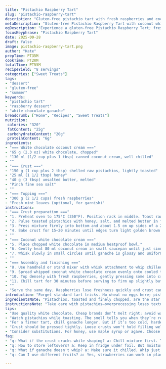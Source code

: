 ```yaml
---
title: "Pistachio Raspberry Tart"
slug: "pistachio-raspberry-tart"
description: "Gluten-free pistachio tart with fresh raspberries and coconut white chocolate cream. Pistachios roasted for extra crunch. Coconut cream replaces heavy cream to add subtle tropical notes. Honey used instead of cassonade for a smooth, floral sweetness. Finished with raspberries for bright acidity and color contrast. Tart crust toasted to gentle golden brown, rich pistachio aroma fills kitchen. Whipped coconut white chocolate ganache layered thickly, fluffy but stable. Chill time shortened, still firm. No eggs, no gluten, just texture balance and fresh flavors."
metaDescription: "Gluten-free Pistachio Raspberry Tart with coconut white chocolate cream; bright, tropical, and decadent. A treat for special occasions."
ogDescription: "Experience a gluten-free Pistachio Raspberry Tart; fresh raspberries, roasted pistachios, and coconut white chocolate cream make it a wow dessert."
focusKeyphrase: "Pistachio Raspberry Tart"
date: 2025-09-28
draft: false
image: pistachio-raspberry-tart.png
author: "Kate"
prepTime: PT35M
cookTime: PT20M
totalTime: PT55M
recipeYield: "8 servings"
categories: ["Sweet Treats"]
tags:
- "dessert"
- "gluten-free"
- "summer"
keywords:
- "pistachio tart"
- "raspberry dessert"
- "white chocolate ganache"
breadcrumb: ["Home", "Recipes", "Sweet Treats"]
nutrition: 
 calories: "320"
 fatContent: "25g"
 carbohydrateContent: "20g"
 proteinContent: "6g"
ingredients:
- "=== White chocolate coconut cream ==="
- "65 g (2.3 oz) white chocolate, chopped"
- "130 ml (1/2 cup plus 1 tbsp) canned coconut cream, well chilled"
- ""
- "=== Crust ==="
- "150 g (1 cup plus 2 tbsp) shelled raw pistachios, lightly toasted"
- "25 ml (1 1/2 tbsp) honey"
- "40 g (3 tbsp) unsalted butter, melted"
- "Pinch fine sea salt"
- ""
- "=== Topping ==="
- "300 g (2 1/2 cups) fresh raspberries"
- "Fresh mint leaves (optional, for garnish)"
instructions:
- "=== Crust preparation ==="
- "1. Preheat oven to 175°C (350°F). Position rack in middle. Toast raw pistachios in dry pan over medium heat until nutty fragrance blooms, about 5 minutes, stirring constantly to prevent burning. Cool slightly."
- "2. Pulse toasted pistachios with honey, salt, and melted butter in food processor until mixture sticks together but still retains some texture; avoid over-processing into paste—want coarse sandy texture with visible bits for crunch."
- "3. Press mixture firmly into bottom and about 1.5 cm up sides of a 23 cm (9 in) removable tart pan. Tap pan on counter to even surface and compress crust."
- "4. Bake crust for 15–20 minutes until edges turn light golden brown and aroma rich. Watch closely last 5 minutes to prevent overbrowning. Remove and cool on wire rack completely before filling."
- ""
- "=== Coconut white chocolate cream ==="
- "5. Place chopped white chocolate in medium heatproof bowl."
- "6. Gently heat 80 ml coconut cream in small saucepan until just simmering; immediately pour over chocolate. Let sit 1 minute without stirring to melt chocolate thoroughly."
- "7. Whisk slowly in small circles until ganache is glossy and uniform, no lumps. Fold in remaining 50 ml cold coconut cream to loosen texture. Cover and refrigerate at least 90 minutes until thick but scoopable—do not freeze or it may separate."
- ""
- "=== Assembly and finishing ==="
- "8. Use handheld or stand mixer with whisk attachment to whip chilled ganache until soft peaks form. Do not overwhip—texture should be creamy, light, not grainy."
- "9. Spread whipped coconut white chocolate cream evenly onto cooled tart shell, leaving about 1 cm border for clean edges."
- "10. Top densely with fresh raspberries, gently pressing some into cream but avoiding crushing. Optional: scatter fresh mint leaves for fresh aroma and visual appeal."
- "11. Chill tart for 30 minutes before serving to firm up slightly but retain softness."
- ""
- "Serve the same day. Raspberries lose freshness quickly and crust can soften if stored long. For substitutions: Use almond butter instead of honey for crust if vegan. Replace coconut cream with 35% cream for denser ganache but lose subtle coconut flavor. Pistachios can be swapped for walnuts with a bit more honey to balance bitterness. If ganache splits, slowly warm and add small amount cream while whisking vigorously."
introduction: "Forget standard tart tricks. No wheat no eggs here; pistachios form the base, giving crust crunch and richness you want from butter and flour but without the gluten rigamarole. Roasting nuts releases oils and deepens flavor—but don’t burn them. Honey replaces sugar here—it binds and softens for easier pressing but adds flowery notes. White chocolate mingles with coconut cream, not heavy cream, for light silkiness and subtle tropical boost. Chill ganache firm enough to whip into peaks, falsely light but sturdy in mouth. Raspberries burst with acidity and freshness—balance is everything. Texture, contrast, and aromas lock in place after brief chilling. No overbaking crumbs, no weepy tart bottom. This is restraint, balance, and technique."
ingredientsNote: "Pistachios, toasted and finely chopped, are the star in this custard-free crust. Toasting blasts nutty oils without browning. Honey keeps it moist and sticky; swap for maple syrup or almond butter but expect different textures. Butter melted for even spreading and binding, but ghee or coconut oil can work if dairy-free. Coconut cream chilled for firm ganache; avoid watery coconut milk or the ganache won't whip. Use thick canned cream with solids separated. White chocolate quality matters here—avoid cheap candy bars with waxy textures. Fresh raspberries, washed and drained gently to prevent mush. Substitute with strawberries if raspberries pricey or out of season for milder acidity."
instructionsNote: "Take care with pistachios—overprocessing loses textural contrast. Press crust firmly; crumbly bases ruin tart integrity. Bake until just golden; look for nutty aroma, test edges for dryness. Ganache: pour hot cream over white chocolate off heat to avoid scorching. Rest ganache before whisking to ensure stable emulsion; skipping chills risks runny cream. Whip ganache to soft peaks only; overwhipping breaks it down. Spread carefully leaving edge border intact for presentation. Top raspberries last—press slightly to glue but avoid smashing berries. Chill briefly to set but too long softens crust from moisture release. Serve soon after removing from fridge—taste is brightest and crust maintains crispness."
tips:
- "Use quality white chocolate. Cheap brands don’t melt right; avoid waxy textures. Heat coconut cream gently. Pour hot over chocolate immediately."
- "Watch pistachios while toasting. The smell tells you when they’re ready. Don't burn them! Check frequently, stirring to prevent sticking."
- "For a firmer tart, chill ganache longer. But if it’s too cold, harder to whip. Warm slightly if ganache seizes while cooling."
- "Crust should be pressed tightly. Loose crusts won't hold filling well. Bake until lightly golden and fragrant, check edges for dryness."
- "Consider substitutions. For honey, use maple syrup or agave. Choose almond butter if vegan. Adjust for taste balance in crust."
faq:
- "q: What if the crust cracks while shaping? a: Chill mixture first. Then press; keeps it together. Dry crust leads to weak edges."
- "q: How to store leftovers? a: Keep in fridge under foil. But moisture softens the crust. Can eat within 24 hours for best taste."
- "q: What if ganache doesn't whip? a: Make sure it chilled. Whip just until soft peaks form. Overwhipping breaks it down, won't hold."
- "q: Can I use different fruits? a: Yes, strawberries can work in place of raspberries. Expect milder acidity. Adjust sweetness as needed."

---
```

